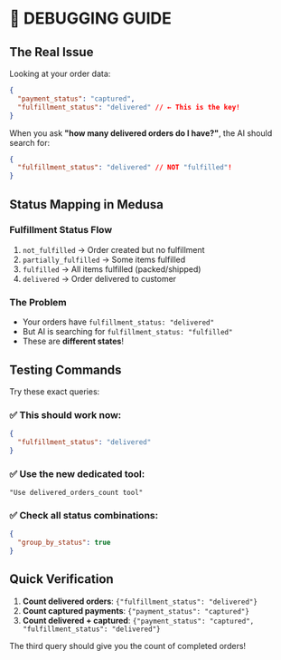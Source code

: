 # 🔧 DEBUGGING GUIDE

## The Real Issue

Looking at your order data:

```json
{
  "payment_status": "captured",
  "fulfillment_status": "delivered" // ← This is the key!
}
```

When you ask **"how many delivered orders do I have?"**, the AI should search for:

```json
{
  "fulfillment_status": "delivered" // NOT "fulfilled"!
}
```

## Status Mapping in Medusa

### Fulfillment Status Flow

1. `not_fulfilled` → Order created but no fulfillment
2. `partially_fulfilled` → Some items fulfilled
3. `fulfilled` → All items fulfilled (packed/shipped)
4. `delivered` → Order delivered to customer

### The Problem

- Your orders have `fulfillment_status: "delivered"`
- But AI is searching for `fulfillment_status: "fulfilled"`
- These are **different states**!

## Testing Commands

Try these exact queries:

### ✅ This should work now:

```json
{
  "fulfillment_status": "delivered"
}
```

### ✅ Use the new dedicated tool:

```text
"Use delivered_orders_count tool"
```

### ✅ Check all status combinations:

```json
{
  "group_by_status": true
}
```

## Quick Verification

1. **Count delivered orders**: `{"fulfillment_status": "delivered"}`
2. **Count captured payments**: `{"payment_status": "captured"}`
3. **Count delivered + captured**: `{"payment_status": "captured", "fulfillment_status": "delivered"}`

The third query should give you the count of completed orders!
